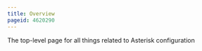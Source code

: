 ```yaml
---
title: Overview
pageid: 4620290
---
```


The top-level page for all things related to Asterisk configuration

